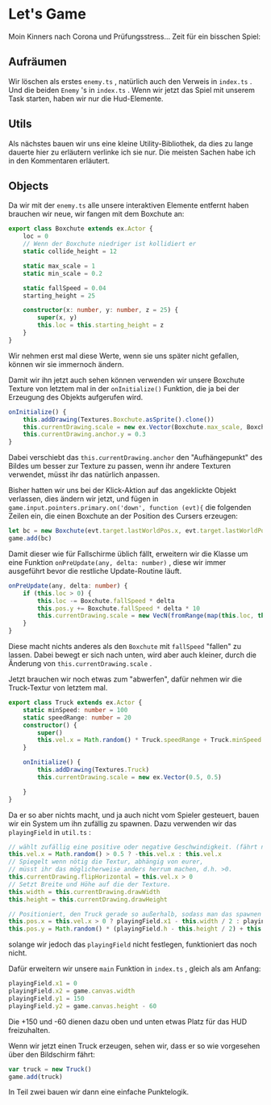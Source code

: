 # Let's Game

Moin Kinners nach Corona und Prüfungsstress... Zeit für ein bisschen Spiel:

## Aufräumen

Wir löschen als erstes `enemy.ts` , natürlich auch den Verweis in `index.ts` .
Und die beiden `Enemy` 's in `index.ts` .
Wenn wir jetzt das Spiel mit unserem Task starten, haben wir nur die Hud-Elemente.

## Utils

Als nächstes bauen wir uns eine kleine Utility-Bibliothek, da dies zu lange dauerte hier zu erläutern verlinke ich sie nur. Die meisten Sachen habe ich in den Kommentaren erläutert.

## Objects

Da wir mit der `enemy.ts` alle unsere interaktiven Elemente entfernt haben brauchen wir neue, wir fangen mit dem Boxchute an:

``` typescript
export class Boxchute extends ex.Actor {
    loc = 0
    // Wenn der Boxchute niedriger ist kollidiert er
    static collide_height = 12

    static max_scale = 1
    static min_scale = 0.2

    static fallSpeed = 0.04
    starting_height = 25

    constructor(x: number, y: number, z = 25) {
        super(x, y)
        this.loc = this.starting_height = z
    }
}
```

Wir nehmen erst mal diese Werte, wenn sie uns später nicht gefallen, können wir sie immernoch ändern.

Damit wir ihn jetzt auch sehen können verwenden wir unsere Boxchute Texture von letztem mal in der `onInitialize()` Funktion, die ja bei der Erzeugung des Objekts aufgerufen wird.

``` typescript
onInitialize() {
    this.addDrawing(Textures.Boxchute.asSprite().clone())
    this.currentDrawing.scale = new ex.Vector(Boxchute.max_scale, Boxchute.max_scale)
    this.currentDrawing.anchor.y = 0.3
}
```

Dabei verschiebt das `this.currentDrawing.anchor` den "Aufhängepunkt" des Bildes um besser zur Texture zu passen, wenn ihr andere Texturen verwendet, müsst ihr das natürlich anpassen.

Bisher hatten wir uns bei der Klick-Aktion auf das angeklickte Objekt verlassen, dies ändern wir jetzt, und fügen in `game.input.pointers.primary.on('down', function (evt){` die folgenden Zeilen ein, die einen Boxchute an der Position des Cursers erzeugen:

``` typescript
let bc = new Boxchute(evt.target.lastWorldPos.x, evt.target.lastWorldPos.y)
game.add(bc)
```

Damit dieser wie für Fallschirme üblich fällt, erweitern wir die Klasse um eine Funktion `onPreUpdate(any, delta: number)` , diese wir immer ausgeführt bevor die restliche Update-Routine läuft.

``` typescript
onPreUpdate(any, delta: number) {
    if (this.loc > 0) {
        this.loc -= Boxchute.fallSpeed * delta
        this.pos.y += Boxchute.fallSpeed * delta * 10
        this.currentDrawing.scale = new VecN(fromRange(map(this.loc, this.starting_height, 0), Boxchute.max_scale, Boxchute.min_scale))
    }
}
```

Diese macht nichts anderes als den `Boxchute` mit `fallSpeed` "fallen" zu lassen. Dabei bewegt er sich nach unten, wird aber auch kleiner, durch die Änderung von `this.currentDrawing.scale` .

Jetzt brauchen wir noch etwas zum "abwerfen", dafür nehmen wir die Truck-Textur von letztem mal.

``` typescript
export class Truck extends ex.Actor {
    static minSpeed: number = 100
    static speedRange: number = 20
    constructor() {
        super()
        this.vel.x = Math.random() * Truck.speedRange + Truck.minSpeed
    }

    onInitialize() {
        this.addDrawing(Textures.Truck)
        this.currentDrawing.scale = new ex.Vector(0.5, 0.5)

    }
}
```

Da er so aber nichts macht, und ja auch nicht vom Spieler gesteuert, bauen wir ein System um ihn zufällig zu spawnen.
Dazu verwenden wir das `playingField` in `util.ts` :

``` typescript
// wählt zufällig eine positive oder negative Geschwindigkeit. (fährt nach rechts bzw. links)
this.vel.x = Math.random() > 0.5 ? -this.vel.x : this.vel.x
// Spiegelt wenn nötig die Textur, abhängig von eurer, 
// müsst ihr das möglicherweise anders herrum machen, d.h. >0.
this.currentDrawing.flipHorizontal = this.vel.x > 0
// Setzt Breite und Höhe auf die der Texture.
this.width = this.currentDrawing.drawWidth
this.height = this.currentDrawing.drawHeight

// Positioniert, den Truck gerade so außerhalb, sodass man das spawnen nicht beobachten kann.
this.pos.x = this.vel.x > 0 ? playingField.x1 - this.width / 2 : playingField.x2 + this.width / 2
this.pos.y = Math.random() * (playingField.h - this.height / 2) + this.height / 2 + playingField.y1
```

solange wir jedoch das `playingField` nicht festlegen, funktioniert das noch nicht.

Dafür erweitern wir unsere `main` Funktion in `index.ts` , gleich als am Anfang:
``` typescript
playingField.x1 = 0
playingField.x2 = game.canvas.width
playingField.y1 = 150
playingField.y2 = game.canvas.height - 60
```

Die +150 und -60 dienen dazu oben und unten etwas Platz für das HUD freizuhalten.

Wenn wir jetzt einen Truck erzeugen, sehen wir, dass er so wie vorgesehen über den Bildschirm fährt:

```typescript
var truck = new Truck()
game.add(truck)
```

In Teil zwei bauen wir dann eine einfache Punktelogik.